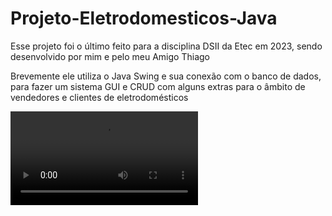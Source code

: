 # Projeto-Eletrodomesticos-Java
<p>Esse projeto foi o último feito para a disciplina DSII da Etec em 2023, sendo desenvolvido por mim e pelo meu Amigo Thiago</p>
<p>Brevemente ele utiliza o Java Swing e sua conexão com o banco de dados, para fazer um sistema GUI e CRUD com alguns extras para o âmbito de vendedores e clientes de eletrodomésticos</p>
<video src="https://github.com/GustavoPereira-Dev/Projeto-Eletrodomesticos-Java/assets/108029506/e96528d7-e03d-4cca-a6cb-208656a8dfcd"></video>



